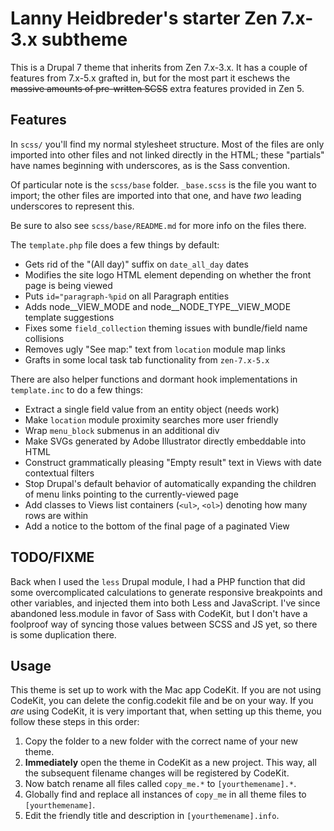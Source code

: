 # Lanny Heidbreder's starter Zen 7.x-3.x subtheme

This is a Drupal 7 theme that inherits from Zen 7.x-3.x. It has a couple of features from 7.x-5.x grafted in, but for the most part it eschews the ~~massive amounts of pre-written SCSS~~ extra features provided in Zen 5.

## Features

In `scss/` you'll find my normal stylesheet structure. Most of the files are only imported into other files and not linked directly in the HTML; these "partials" have names beginning with underscores, as is the Sass convention. 

Of particular note is the `scss/base` folder. `_base.scss` is the file you want to import; the other files are imported into that one, and have *two* leading underscores to represent this.

Be sure to also see `scss/base/README.md` for more info on the files there.

The `template.php` file does a few things by default:

- Gets rid of the "(All day)" suffix on `date_all_day` dates
- Modifies the site logo HTML element depending on whether the front page is
  being viewed
- Puts `id="paragraph-%pid` on all Paragraph entities
- Adds node__VIEW_MODE and node__NODE_TYPE__VIEW_MODE template suggestions
- Fixes some `field_collection` theming issues with bundle/field name
  collisions
- Removes ugly "See map:" text from `location` module map links
- Grafts in some local task tab functionality from `zen-7.x-5.x`

There are also helper functions and dormant hook implementations in `template.inc` to do a few things:

- Extract a single field value from an entity object (needs work)
- Make `location` module proximity searches more user friendly
- Wrap `menu_block` submenus in an additional div
- Make SVGs generated by Adobe Illustrator directly embeddable into HTML
- Construct grammatically pleasing "Empty result" text in Views with date
  contextual filters
- Stop Drupal's default behavior of automatically expanding the children of
  menu links pointing to the currently-viewed page
- Add classes to Views list containers (`<ul>`, `<ol>`) denoting how
  many rows are within
- Add a notice to the bottom of the final page of a paginated View

## TODO/FIXME

Back when I used the `less` Drupal module, I had a PHP function that did some overcomplicated calculations to generate responsive breakpoints and other variables, and injected them into both Less and JavaScript. I've since abandoned less.module in favor of Sass with CodeKit, but I don't have a foolproof way of syncing those values between SCSS and JS yet, so there is some duplication there.

## Usage

This theme is set up to work with the Mac app CodeKit. If you are not using CodeKit, you can delete the config.codekit file and be on your way. If you *are* using CodeKit, it is very important that, when setting up this theme, you follow these steps in this order:

1. Copy the folder to a new folder with the correct name of your new theme.
2. **Immediately** open the theme in CodeKit as a new project. This way, all the subsequent filename changes will be registered by CodeKit.
3. Now batch rename all files called `copy_me.*` to `[yourthemename].*`.
4. Globally find and replace all instances of `copy_me` in all theme files to `[yourthemename]`.
5. Edit the friendly title and description in `[yourthemename].info`.